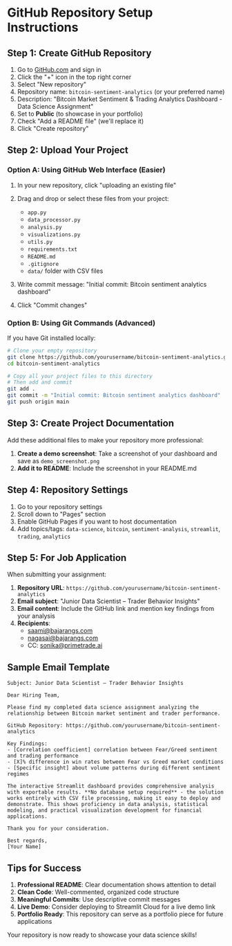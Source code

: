 # GitHub Repository Setup Instructions

## Step 1: Create GitHub Repository

1. Go to [GitHub.com](https://github.com) and sign in
2. Click the "+" icon in the top right corner
3. Select "New repository"
4. Repository name: `bitcoin-sentiment-analytics` (or your preferred name)
5. Description: "Bitcoin Market Sentiment & Trading Analytics Dashboard - Data Science Assignment"
6. Set to **Public** (to showcase in your portfolio)
7. Check "Add a README file" (we'll replace it)
8. Click "Create repository"

## Step 2: Upload Your Project

### Option A: Using GitHub Web Interface (Easier)

1. In your new repository, click "uploading an existing file"
2. Drag and drop or select these files from your project:
   - `app.py`
   - `data_processor.py`
   - `analysis.py`
   - `visualizations.py`
   - `utils.py`
   - `requirements.txt`
   - `README.md`
   - `.gitignore`
   - `data/` folder with CSV files

3. Write commit message: "Initial commit: Bitcoin sentiment analytics dashboard"
4. Click "Commit changes"

### Option B: Using Git Commands (Advanced)

If you have Git installed locally:

```bash
# Clone your empty repository
git clone https://github.com/yourusername/bitcoin-sentiment-analytics.git
cd bitcoin-sentiment-analytics

# Copy all your project files to this directory
# Then add and commit
git add .
git commit -m "Initial commit: Bitcoin sentiment analytics dashboard"
git push origin main
```

## Step 3: Create Project Documentation

Add these additional files to make your repository more professional:

1. **Create a demo screenshot**: Take a screenshot of your dashboard and save as `demo_screenshot.png`
2. **Add it to README**: Include the screenshot in your README.md

## Step 4: Repository Settings

1. Go to your repository settings
2. Scroll down to "Pages" section
3. Enable GitHub Pages if you want to host documentation
4. Add topics/tags: `data-science`, `bitcoin`, `sentiment-analysis`, `streamlit`, `trading`, `analytics`

## Step 5: For Job Application

When submitting your assignment:

1. **Repository URL**: `https://github.com/yourusername/bitcoin-sentiment-analytics`
2. **Email subject**: "Junior Data Scientist – Trader Behavior Insights"
3. **Email content**: Include the GitHub link and mention key findings from your analysis
4. **Recipients**: 
   - saami@bajarangs.com
   - nagasai@bajarangs.com  
   - CC: sonika@primetrade.ai

## Sample Email Template

```
Subject: Junior Data Scientist – Trader Behavior Insights

Dear Hiring Team,

Please find my completed data science assignment analyzing the relationship between Bitcoin market sentiment and trader performance.

GitHub Repository: https://github.com/yourusername/bitcoin-sentiment-analytics

Key Findings:
- [Correlation coefficient] correlation between Fear/Greed sentiment and trading performance
- [X]% difference in win rates between Fear vs Greed market conditions
- [Specific insight] about volume patterns during different sentiment regimes

The interactive Streamlit dashboard provides comprehensive analysis with exportable results. **No database setup required** - the solution works entirely with CSV file processing, making it easy to deploy and demonstrate. This shows proficiency in data analysis, statistical modeling, and practical visualization development for financial applications.

Thank you for your consideration.

Best regards,
[Your Name]
```

## Tips for Success

1. **Professional README**: Clear documentation shows attention to detail
2. **Clean Code**: Well-commented, organized code structure
3. **Meaningful Commits**: Use descriptive commit messages
4. **Live Demo**: Consider deploying to Streamlit Cloud for a live demo link
5. **Portfolio Ready**: This repository can serve as a portfolio piece for future applications

Your repository is now ready to showcase your data science skills!